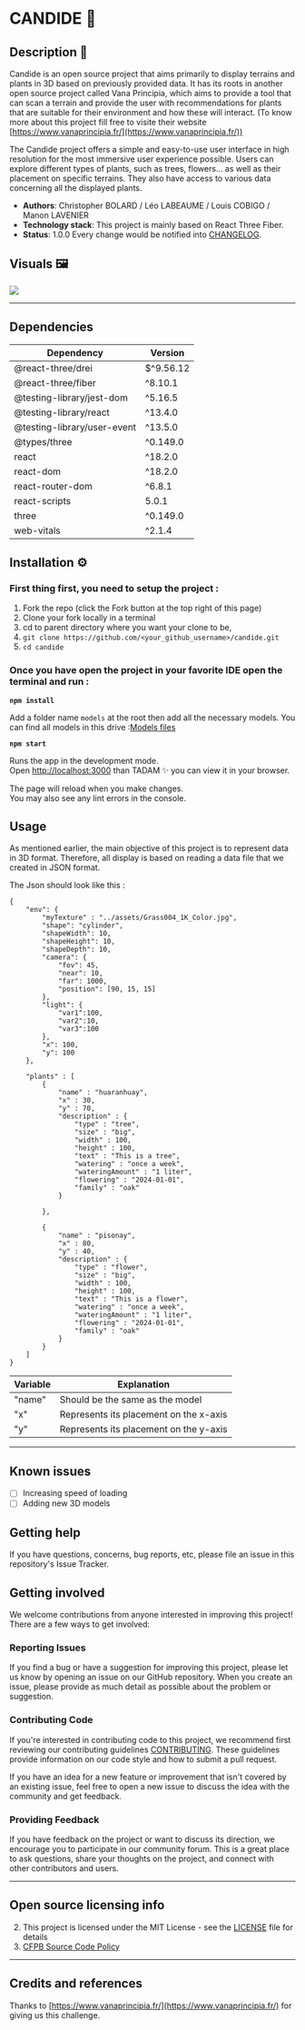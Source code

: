
# CANDIDE :deciduous_tree:

## Description :speech_balloon:

Candide is an open source project that aims primarily to display terrains and plants in 3D based on previously provided data. It has its roots in another open source project called Vana Principia, which aims to provide a tool that can scan a terrain and provide the user with recommendations for plants that are suitable for their environment and how these will interact. (To know more about this project fill free to visite their website [https://www.vanaprincipia.fr/](https://www.vanaprincipia.fr/))

The Candide project offers a simple and easy-to-use user interface in high resolution for the most immersive user experience possible. Users can explore different types of plants, such as trees, flowers... as well as their placement on specific terrains. They also have access to various data concerning all the displayed plants.

  - **Authors**: Christopher BOLARD / Léo LABEAUME / Louis COBIGO / Manon LAVENIER
  - **Technology stack**: This project is mainly based on React Three Fiber.
  - **Status**:  1.0.0 Every change would be notified into [CHANGELOG](CHANGELOG.md).

## Visuals :framed_picture:
![](candide.gif)

----
## Dependencies

| Dependency | Version |
| -------- | ------- |
| @react-three/drei | $^9.56.12    |
| @react-three/fiber | ^8.10.1  |
| @testing-library/jest-dom | ^5.16.5 |
| @testing-library/react | ^13.4.0  |
| @testing-library/user-event | ^13.5.0   |
| @types/three | ^0.149.0  |
| react | ^18.2.0 |
| react-dom | ^18.2.0 |
| react-router-dom | ^6.8.1 |
| react-scripts | 5.0.1 |
| three | ^0.149.0 |
| web-vitals | ^2.1.4 |

## Installation :gear:

### First thing first, you need to setup the project :

1. Fork the repo (click the Fork button at the top right of this page)
2. Clone your fork locally in a terminal
3. cd to parent directory where you want your clone to be, 
4. ```git clone https://github.com/<your_github_username>/candide.git```
5. ```cd candide```


### Once you have open the project in your favorite IDE open the terminal and run :

**```npm install```** 

Add a folder name ```models``` at the root then add all the necessary models.
You can find all models in this drive :[Models files](https://drive.google.com/drive/folders/1D3G-_I8TR3O_4E8dm6BXLe3TgPDZHaIX?usp=share_link)

**`npm start`**

Runs the app in the development mode.\
Open [http://localhost:3000](http://localhost:3000) than TADAM :sparkles: you can view it in your browser.

The page will reload when you make changes.\
You may also see any lint errors in the console.

## Usage
As mentioned earlier, the main objective of this project is to represent data in 3D format. Therefore, all display is based on reading a data file that we created in JSON format.

The Json should look like this :

```
{
    "env": {
        "myTexture" : "../assets/Grass004_1K_Color.jpg",
        "shape": "cylinder",
        "shapeWidth": 10,
        "shapeHeight": 10,
        "shapeDepth": 10,
        "camera": {
            "fov": 45,
            "near": 10,
            "far": 1000,
            "position": [90, 15, 15]
        },
        "light": {
            "var1":100,
            "var2":10,
            "var3":100 
        },
        "x": 100,
        "y": 100
    },

    "plants" : [
        {
            "name" : "huaranhuay",
            "x" : 30,
            "y" : 70,
            "description" : {
                "type" : "tree",
                "size" : "big",
                "width" : 100,
                "height" : 100,
                "text" : "This is a tree",
                "watering" : "once a week",
                "wateringAmount" : "1 liter",
                "flowering" : "2024-01-01",
                "family" : "oak"
            }

        },

        {
            "name" : "pisonay",
            "x" : 80,
            "y" : 40,
            "description" : {
                "type" : "flower",
                "size" : "big",
                "width" : 100,
                "height" : 100,
                "text" : "This is a flower",
                "watering" : "once a week",
                "wateringAmount" : "1 liter",
                "flowering" : "2024-01-01",
                "family" : "oak"
            }
        }
    ]
}
```
| Variable | Explanation |
| -------- | ------- |
| "name" | Should be the same as the model  |
| "x" | Represents its placement on the x-axis  |
| "y" | Represents its placement on the y-axis  |

----
## Known issues

- [ ] Increasing speed of loading
- [ ] Adding new 3D models

## Getting help

If you have questions, concerns, bug reports, etc, please file an issue in this repository's Issue Tracker.

## Getting involved

We welcome contributions from anyone interested in improving this project! There are a few ways to get involved:

### Reporting Issues

If you find a bug or have a suggestion for improving this project, please let us know by opening an issue on our GitHub repository. When you create an issue, please provide as much detail as possible about the problem or suggestion.

### Contributing Code

If you're interested in contributing code to this project, we recommend first reviewing our contributing guidelines [CONTRIBUTING](CONTRIBUTING.md). These guidelines provide information on our code style and how to submit a pull request.

If you have an idea for a new feature or improvement that isn't covered by an existing issue, feel free to open a new issue to discuss the idea with the community and get feedback.

### Providing Feedback

If you have feedback on the project or want to discuss its direction, we encourage you to participate in our community forum. This is a great place to ask questions, share your thoughts on the project, and connect with other contributors and users.


----

## Open source licensing info
2. This project is licensed under the MIT License - see the [LICENSE](LICENSE) file for details
3. [CFPB Source Code Policy](https://github.com/cfpb/source-code-policy/)

----

## Credits and references

Thanks to [https://www.vanaprincipia.fr/](https://www.vanaprincipia.fr/) for giving us this challenge. 
